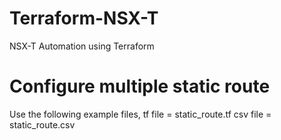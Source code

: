 # Terraform-NSX-T
NSX-T Automation using Terraform

# Configure multiple static route 
Use the following example files, 
tf file = static_route.tf
csv file = static_route.csv
